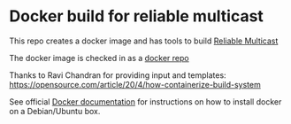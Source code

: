 # Docker build for reliable multicast
This repo creates a docker image and has tools to build [Reliable Multicast](https://github.com/magnusfeuer/reliable_multicast)

The docker image is checked in as a [docker repo](https://hub.docker.com/repository/docker/magnusfeuer/reliable-multicast-build/general)

Thanks to Ravi Chandran for providing input and templates: https://opensource.com/article/20/4/how-containerize-build-system

See official [Docker documentation](https://docs.docker.com/engine/install/ubuntu/#install-using-the-repository) for instructions on how to install docker on a Debian/Ubuntu box.


